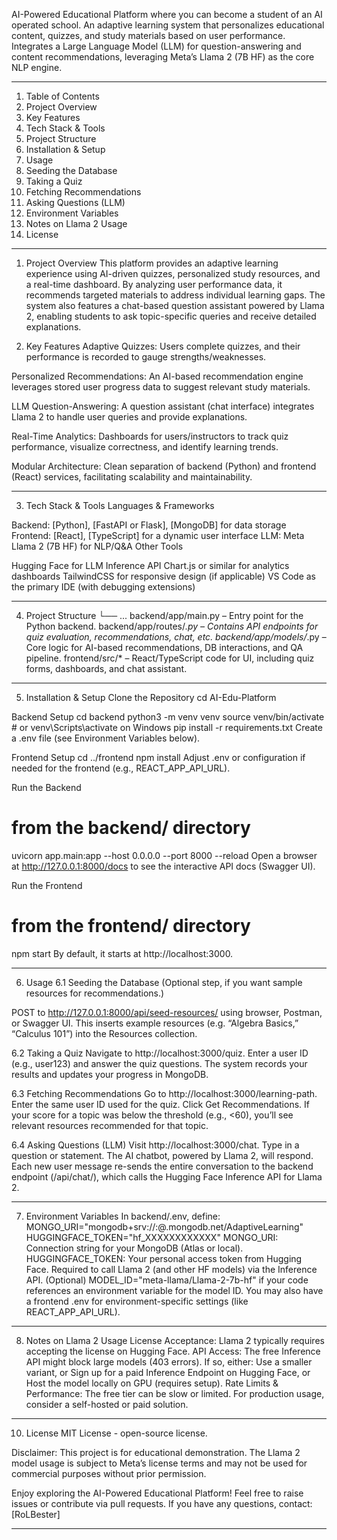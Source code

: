 
AI-Powered Educational Platform where you can become a student of an AI operated school.
An adaptive learning system that personalizes educational content, quizzes, and study materials based on user performance. Integrates a Large Language Model (LLM) for question-answering and content recommendations, leveraging Meta’s Llama 2 (7B HF) as the core NLP engine.
____________________________________________________________________________________________________________________________________________________________________________________________________________________________________________________________________________________________________________________________________

1. Table of Contents
2. Project Overview
3. Key Features
4. Tech Stack & Tools
5. Project Structure
6. Installation & Setup
7. Usage
8. Seeding the Database
9. Taking a Quiz
10. Fetching Recommendations
11. Asking Questions (LLM)
12. Environment Variables
13. Notes on Llama 2 Usage
14. License
____________________________________________________________________________________________________________________________________________________________________________________________________________________________________________________________________________________________________________________________________
1. Project Overview
This platform provides an adaptive learning experience using AI-driven quizzes, personalized study resources, and a real-time dashboard. By analyzing user performance data, it recommends targeted materials to address individual learning gaps.
The system also features a chat-based question assistant powered by Llama 2, enabling students to ask topic-specific queries and receive detailed explanations.

2. Key Features
Adaptive Quizzes:
Users complete quizzes, and their performance is recorded to gauge strengths/weaknesses.

Personalized Recommendations:
An AI-based recommendation engine leverages stored user progress data to suggest relevant study materials.

LLM Question-Answering:
A question assistant (chat interface) integrates Llama 2 to handle user queries and provide explanations.

Real-Time Analytics:
Dashboards for users/instructors to track quiz performance, visualize correctness, and identify learning trends.

Modular Architecture:
Clean separation of backend (Python) and frontend (React) services, facilitating scalability and maintainability.
____________________________________________________________________________________________________________________________________________________________________________________________________________________________________________________________________________________________________________________________________
3. Tech Stack & Tools
Languages & Frameworks

Backend: [Python], [FastAPI or Flask], [MongoDB] for data storage
Frontend: [React], [TypeScript] for a dynamic user interface
LLM: Meta Llama 2 (7B HF) for NLP/Q&A
Other Tools

Hugging Face for LLM Inference API
Chart.js or similar for analytics dashboards
TailwindCSS for responsive design (if applicable)
VS Code as the primary IDE (with debugging extensions)
____________________________________________________________________________________________________________________________________________________________________________________________________________________________________________________________________________________________________________________________________
4. Project Structure
└── ...
backend/app/main.py – Entry point for the Python backend.
backend/app/routes/*.py – Contains API endpoints for quiz evaluation, recommendations, chat, etc.
backend/app/models/*.py – Core logic for AI-based recommendations, DB interactions, and QA pipeline.
frontend/src/* – React/TypeScript code for UI, including quiz forms, dashboards, and chat assistant.

____________________________________________________________________________________________________________________________________________________________________________________________________________________________________________________________________________________________________________________________________
5. Installation & Setup
Clone the Repository
cd AI-Edu-Platform

Backend Setup
cd backend
python3 -m venv venv
source venv/bin/activate  # or venv\Scripts\activate on Windows
pip install -r requirements.txt
Create a .env file (see Environment Variables below).

Frontend Setup
cd ../frontend
npm install
Adjust .env or configuration if needed for the frontend (e.g., REACT_APP_API_URL).

Run the Backend
# from the backend/ directory
uvicorn app.main:app --host 0.0.0.0 --port 8000 --reload
Open a browser at http://127.0.0.1:8000/docs to see the interactive API docs (Swagger UI).

Run the Frontend
# from the frontend/ directory
npm start
By default, it starts at http://localhost:3000.
____________________________________________________________________________________________________________________________________________________________________________________________________________________________________________________________________________________________________________________________________

6. Usage
6.1 Seeding the Database
(Optional step, if you want sample resources for recommendations.)

POST to http://127.0.0.1:8000/api/seed-resources/ using browser, Postman, or Swagger UI.
This inserts example resources (e.g. “Algebra Basics,” “Calculus 101”) into the Resources collection.

6.2 Taking a Quiz
Navigate to http://localhost:3000/quiz.
Enter a user ID (e.g., user123) and answer the quiz questions.
The system records your results and updates your progress in MongoDB.

6.3 Fetching Recommendations
Go to http://localhost:3000/learning-path.
Enter the same user ID used for the quiz.
Click Get Recommendations. If your score for a topic was below the threshold (e.g., <60), you’ll see relevant resources recommended for that topic.

6.4 Asking Questions (LLM)
Visit http://localhost:3000/chat.
Type in a question or statement. The AI chatbot, powered by Llama 2, will respond.
Each new user message re-sends the entire conversation to the backend endpoint (/api/chat/), which calls the Hugging Face Inference API for Llama 2.

____________________________________________________________________________________________________________________________________________________________________________________________________________________________________________________________________________________________________________________________________

7. Environment Variables
In backend/.env, define:
MONGO_URI="mongodb+srv://<username>:<password>@<cluster>.mongodb.net/AdaptiveLearning"
HUGGINGFACE_TOKEN="hf_XXXXXXXXXXXX"
MONGO_URI: Connection string for your MongoDB (Atlas or local).
HUGGINGFACE_TOKEN: Your personal access token from Hugging Face.
Required to call Llama 2 (and other HF models) via the Inference API.
(Optional) MODEL_ID="meta-llama/Llama-2-7b-hf" if your code references an environment variable for the model ID.
You may also have a frontend .env for environment-specific settings (like REACT_APP_API_URL).

____________________________________________________________________________________________________________________________________________________________________________________________________________________________________________________________________________________________________________________________________

8. Notes on Llama 2 Usage
License Acceptance: Llama 2 typically requires accepting the license on Hugging Face.
API Access: The free Inference API might block large models (403 errors). If so, either:
Use a smaller variant, or
Sign up for a paid Inference Endpoint on Hugging Face, or
Host the model locally on GPU (requires setup).
Rate Limits & Performance: The free tier can be slow or limited. For production usage, consider a self-hosted or paid solution.

____________________________________________________________________________________________________________________________________________________________________________________________________________________________________________________________________________________________________________________________________

10. License
MIT License - open-source license.

Disclaimer: This project is for educational demonstration. The Llama 2 model usage is subject to Meta’s license terms and may not be used for commercial purposes without prior permission.

Enjoy exploring the AI-Powered Educational Platform! Feel free to raise issues or contribute via pull requests. If you have any questions, contact: [RoLBester]

____________________________________________________________________________________________________________________________________________________________________________________________________________________________________________________________________________________________________________________________________
